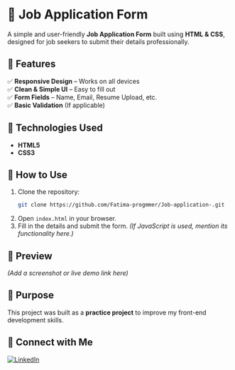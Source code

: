 # 📝 Job Application Form  

A simple and user-friendly **Job Application Form** built using **HTML & CSS**, designed for job seekers to submit their details professionally.  

## 📌 Features  
✅ **Responsive Design** – Works on all devices  
✅ **Clean & Simple UI** – Easy to fill out  
✅ **Form Fields** – Name, Email, Resume Upload, etc.  
✅ **Basic Validation** (If applicable)  

## 🚀 Technologies Used  
- **HTML5**  
- **CSS3**  

## 📂 How to Use  
1. Clone the repository:  
   ```bash
   git clone https://github.com/Fatima-progmmer/Job-application-.git
   ```  
2. Open `index.html` in your browser.  
3. Fill in the details and submit the form. *(If JavaScript is used, mention its functionality here.)*  

## 🎨 Preview  
*(Add a screenshot or live demo link here)*  

## 🎯 Purpose  
This project was built as a **practice project** to improve my front-end development skills.  

## 🔗 Connect with Me  

[![LinkedIn](https://img.shields.io/badge/LinkedIn-0077B5?style=for-the-badge&logo=linkedin&logoColor=white)](https://www.linkedin.com/in/tanzeela-fatima-47861b2b7/)  
